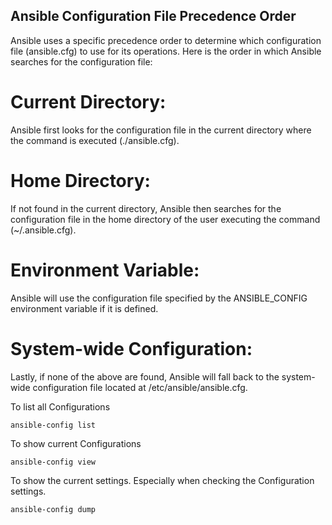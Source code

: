 ## Ansible Configuration File Precedence Order

Ansible uses a specific precedence order to determine which configuration file (ansible.cfg) to use for its operations. Here is the order in which Ansible searches for the configuration file:

# Current Directory:
Ansible first looks for the configuration file in the current directory where the command is executed (./ansible.cfg).
# Home Directory:
 If not found in the current directory, Ansible then searches for the configuration file in the home directory of the user executing the command (~/.ansible.cfg).
# Environment Variable:
Ansible will use the configuration file specified by the ANSIBLE_CONFIG environment variable if it is defined.
# System-wide Configuration:
Lastly, if none of the above are found, Ansible will fall back to the system-wide configuration file located at /etc/ansible/ansible.cfg.

To list all Configurations
```
ansible-config list
```
To show current Configurations
```
ansible-config view
```
To show the current settings. Especially when checking the Configuration settings.
```
ansible-config dump
```
